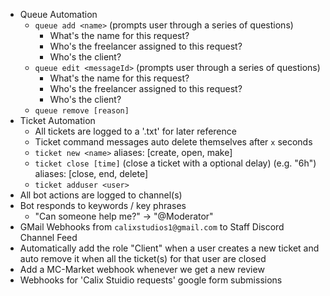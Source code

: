 - Queue Automation
    - `queue add <name>` (prompts user through a series of questions) 
        - What's the name for this request?
        - Who's the freelancer assigned to this request?
        - Who's the client?
    - `queue edit <messageId>` (prompts user through a series of questions)
        - What's the name for this request?
        - Who's the freelancer assigned to this request?
        - Who's the client?
    - `queue remove [reason]`
- Ticket Automation
    - All tickets are logged to a '.txt' for later reference
    - Ticket command messages auto delete themselves after `x` seconds
    - `ticket new <name>` aliases: [create, open, make]
    - `ticket close [time]` (close a ticket with a optional delay) (e.g. "6h") aliases: [close, end, delete]
    - `ticket adduser <user>`
- All bot actions are logged to channel(s)
- Bot responds to keywords / key phrases
    - "Can someone help me?" -> "@Moderator"
- GMail Webhooks from `calixstudios1@gmail.com` to Staff Discord Channel Feed
- Automatically add the role "Client" when a user creates a new ticket and auto remove it when all the ticket(s) for that user are closed
- Add a MC-Market webhook whenever we get a new review
- Webhooks for 'Calix Stuidio requests' google form submissions
